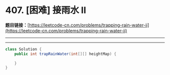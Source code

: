 # 407. [困难] 接雨水 II

**题目链接：**[https://leetcode-cn.com/problems/trapping-rain-water-ii](https://leetcode-cn.com/problems/trapping-rain-water-ii)

---

<Cards card="leetcode_407_trapping-rain-water-ii"></Cards>

---

```java
class Solution {
    public int trapRainWater(int[][] heightMap) {
        
    }
}
```
